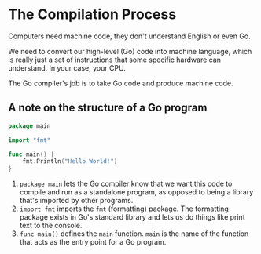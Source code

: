 # The Compilation Process

Computers need machine code, they don't understand English or even Go.

We need to convert our high-level (Go) code into machine language,
which is really just a set of instructions that some specific hardware can understand.
In your case, your CPU.

The Go compiler's job is to take Go code and produce machine code.

## A note on the structure of a Go program

```go
package main

import "fmt"

func main() {
    fmt.Println("Hello World!")
}
```

1. `package main` lets the Go compiler know that we want this code to compile and run as a standalone program,
as opposed to being a library that's imported by other programs.
2. `import fmt` imports the `fmt` (formatting) package. The formatting package exists in Go's standard library and lets us do things
like print text to the console.
3. `func main()` defines the `main` function. `main` is the name of the function that acts as the entry point for a Go program.
